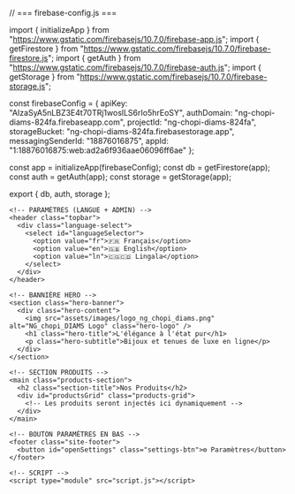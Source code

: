 // === firebase-config.js ===

import { initializeApp } from "https://www.gstatic.com/firebasejs/10.7.0/firebase-app.js";
import { getFirestore } from "https://www.gstatic.com/firebasejs/10.7.0/firebase-firestore.js";
import { getAuth } from "https://www.gstatic.com/firebasejs/10.7.0/firebase-auth.js";
import { getStorage } from "https://www.gstatic.com/firebasejs/10.7.0/firebase-storage.js";

const firebaseConfig = {
  apiKey: "AIzaSyA5nLBZ3E4t70TRj1woslLS6rIo5hrEoSY",
  authDomain: "ng-chopi-diams-824fa.firebaseapp.com",
  projectId: "ng-chopi-diams-824fa",
  storageBucket: "ng-chopi-diams-824fa.firebasestorage.app",
  messagingSenderId: "18876016875",
  appId: "1:18876016875:web:ad2a6f936aae06096ff6ae"
};

const app = initializeApp(firebaseConfig);
const db = getFirestore(app);
const auth = getAuth(app);
const storage = getStorage(app);

export { db, auth, storage };

<!DOCTYPE html>
<html lang="fr">
  <head>
    <meta charset="UTF-8" />
    <meta name="viewport" content="width=device-width, initial-scale=1.0" />
    <title>NG_chopi_DIAMS</title>
    <link rel="stylesheet" href="style.css" />
  </head>
  <body>

    <!-- PARAMÈTRES (LANGUE + ADMIN) -->
    <header class="topbar">
      <div class="language-select">
        <select id="languageSelector">
          <option value="fr">🇫🇷 Français</option>
          <option value="en">🇬🇧 English</option>
          <option value="ln">🇨🇬🇨🇩 Lingala</option>
        </select>
      </div>
    </header>

    <!-- BANNIÈRE HERO -->
    <section class="hero-banner">
      <div class="hero-content">
        <img src="assets/images/logo_ng_chopi_diams.png" alt="NG_chopi_DIAMS Logo" class="hero-logo" />
        <h1 class="hero-title">L'élégance à l'état pur</h1>
        <p class="hero-subtitle">Bijoux et tenues de luxe en ligne</p>
      </div>
    </section>

    <!-- SECTION PRODUITS -->
    <main class="products-section">
      <h2 class="section-title">Nos Produits</h2>
      <div id="productsGrid" class="products-grid">
        <!-- Les produits seront injectés ici dynamiquement -->
      </div>
    </main>

    <!-- BOUTON PARAMÈTRES EN BAS -->
    <footer class="site-footer">
      <button id="openSettings" class="settings-btn">⚙ Paramètres</button>
    </footer>

    <!-- SCRIPT -->
    <script type="module" src="script.js"></script>
  </body>
</html>
